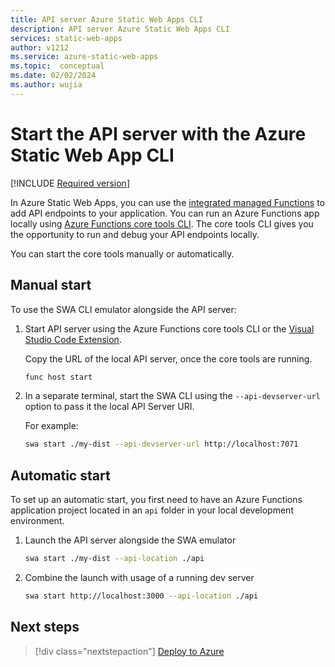```yaml
---
title: API server Azure Static Web Apps CLI
description: API server Azure Static Web Apps CLI
services: static-web-apps
author: v1212
ms.service: azure-static-web-apps
ms.topic:  conceptual
ms.date: 02/02/2024
ms.author: wujia
---
```


# Start the API server with the Azure Static Web App CLI

[!INCLUDE [Required version](includes/static-web-apps-cli-required-version.md)]

In Azure Static Web Apps, you can use the [integrated managed Functions](/azure/static-web-apps/apis-functions) to add API endpoints to your application. You can run an Azure Functions app locally using [Azure Functions core tools CLI](/azure/azure-functions/functions-run-local). The core tools CLI gives you the opportunity to run and debug your API endpoints locally.

You can start the core tools manually or automatically.

## Manual start

To use the SWA CLI emulator alongside the API server:

1. Start API server using the Azure Functions core tools CLI or the [Visual Studio Code Extension](https://marketplace.visualstudio.com/items?itemName=ms-azuretools.vscode-azurefunctions).

    Copy the URL of the local API server, once the core tools are running.
  
    ```bash
    func host start
    ```

1. In a separate terminal, start the SWA CLI using the `--api-devserver-url` option to pass it the local API Server URI.

    For example:
  
    ```bash
    swa start ./my-dist --api-devserver-url http://localhost:7071
    ```

## Automatic start

To set up an automatic start, you first need to have an Azure Functions application project located in an `api` folder in your local development environment.

1. Launch the API server alongside the SWA emulator

    ```bash
    swa start ./my-dist --api-location ./api
    ```

1. Combine the launch with usage of a running dev server

    ```bash
    swa start http://localhost:3000 --api-location ./api
    ```
  
## Next steps

> [!div class="nextstepaction"]
> [Deploy to Azure](static-web-apps-cli-deploy.md)

